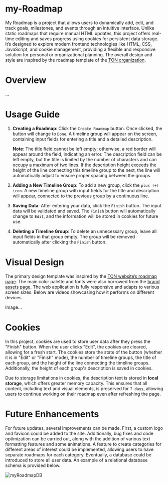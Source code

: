 # my-Roadmap

My Roadmap is a project that allows users to dynamically add, edit, and track goals, milestones, and events through an intuitive interface. Unlike static roadmaps that require manual HTML updates, this project offers real-time editing and saves progress using cookies for persistent data storage. It’s designed to explore modern frontend technologies like HTML, CSS, JavaScript, and cookie management, providing a flexible and responsive solution for personal or organizational planning. The overall design and style are inspired by the roadmap template of the [TON organization](https://ton.org/en).

# Overview
...

# Usage Guide
1. **Creating a Roadmap**: 
   Click the `Create Roadmap` button. Once clicked, the button will change to `Done`. A timeline group will appear on the screen, containing input fields for entering a title and a detailed description.

   **Note**: The title field cannot be left empty; otherwise, a red border will appear around the field, indicating an error. The description field can be left empty, but the title is limited by the number of characters and can occupy a maximum of two lines. If the description height exceeds the height of the line connecting this timeline group to the next, the line will automatically adjust to ensure proper spacing between the groups.

3. **Adding a New Timeline Group**: 
   To add a new group, click the `plus (+) icon`. A new timeline group with input fields for the title and description will appear, connected to the previous group by a continuous line.

4. **Saving Data**: 
   After entering your data, click the `Finish` button. The input data will be validated and saved. The `Finish` button will automatically change to `Edit`, and the information will be stored in cookies for future use.

5. **Deleting a Timeline Group**: 
   To delete an unnecessary group, leave all input fields in that group empty. The group will be removed automatically after clicking the `Finish` button.

# Visual Design
The primary design template was inspired by the [TON website’s roadmap page](https://ton.org/en/roadmap). The main color palette and fonts were also borrowed from the [brand assets page](https://ton.org/en/brand-assets). The web application is fully responsive and adapts to various screen sizes. Below are videos showcasing how it performs on different devices.

Image...

# Cookies
In this project, cookies are used to store user data after they press the "Finish" button. When the user clicks "Edit", the cookies are cleared, allowing for a fresh start. The cookies store the state of the button (whether it is in "Edit" or "Finish" mode), the number of timeline groups, the title of each group, and the height of the line connecting the timeline groups. Additionally, the height of each group's description is saved in cookies.

Due to storage limitations in cookies, the description text is stored in **local storage**, which offers greater memory capacity. This ensures that all content, including text and visual elements, is preserved for `7 days`, allowing users to continue working on their roadmap even after refreshing the page.

# Future Enhancements
For future updates, several improvements can be made. First, a custom logo and favicon could be added to the site. Additionally, bug fixes and code optimization can be carried out, along with the addition of various text formatting features and some animations. A feature to create categories for different areas of interest could be implemented, allowing users to have separate roadmaps for each category. Eventually, a database could be introduced to store all user data. An example of a relational database schema is provided below.

![myRoadmapDB](https://github.com/user-attachments/assets/564d7f8b-40bd-4446-9ebe-dea22e8eaece)


